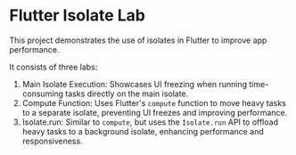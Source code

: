 # Flutter Isolate Lab

This project demonstrates the use of isolates in Flutter to improve app performance.

It consists of three labs:
1. Main Isolate Execution: Showcases UI freezing when running time-consuming tasks directly on the main isolate.
2. Compute Function: Uses Flutter's `compute` function to move heavy tasks to a separate isolate, preventing UI freezes and improving performance.
3. Isolate.run: Similar to `compute`, but uses the `Isolate.run` API to offload heavy tasks to a background isolate, enhancing performance and responsiveness.
